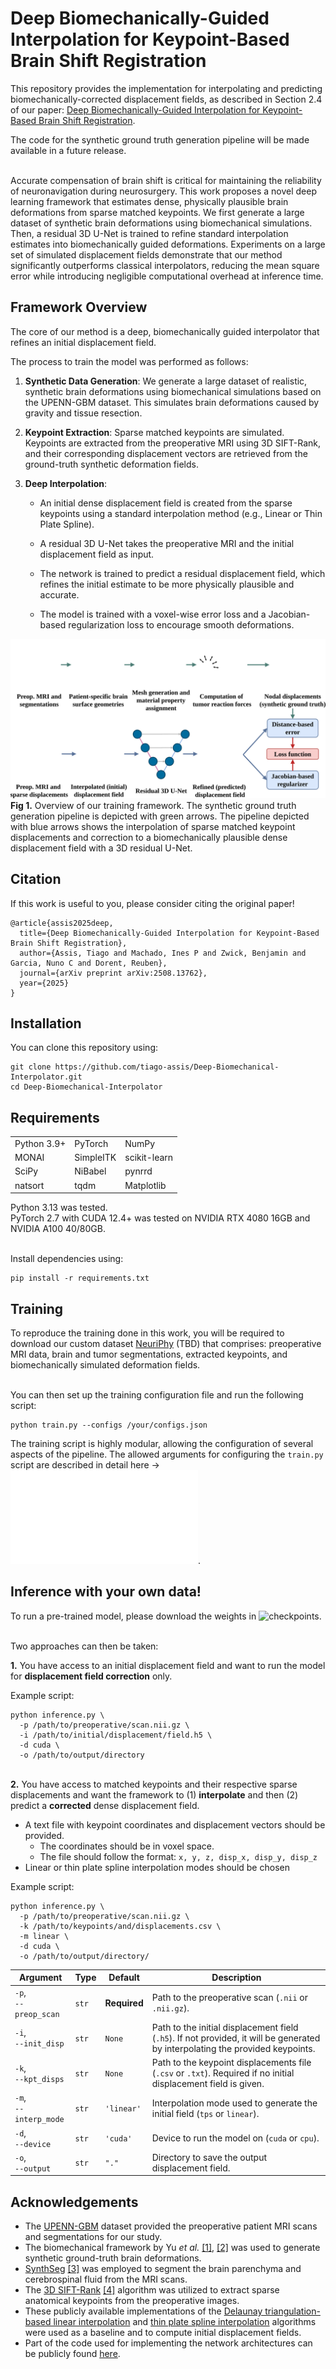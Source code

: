 # Deep Biomechanically-Guided Interpolation for Keypoint-Based Brain Shift Registration

This repository provides the implementation for interpolating and predicting biomechanically-corrected displacement fields, as described in Section 2.4 of our paper: [Deep Biomechanically-Guided Interpolation for Keypoint-Based Brain Shift Registration](https://www.arxiv.org/abs/2508.13762).

The code for the synthetic ground truth generation pipeline will be made available in a future release.

\
Accurate compensation of brain shift is critical for maintaining the reliability of neuronavigation during neurosurgery. This work proposes a novel deep learning framework that estimates dense, physically plausible brain deformations from sparse matched keypoints. We first generate a large dataset of synthetic brain deformations using biomechanical simulations. Then, a residual 3D U-Net is trained to refine standard interpolation estimates into biomechanically guided deformations. Experiments on a large set of simulated displacement fields demonstrate that our method significantly outperforms classical interpolators, reducing the mean square error while introducing negligible computational overhead at inference time.

## Framework Overview
The core of our method is a deep, biomechanically guided interpolator that refines an initial displacement field.

The process to train the model was performed as follows:

  1. **Synthetic Data Generation**: We generate a large dataset of realistic, synthetic brain deformations using biomechanical simulations based on the UPENN-GBM dataset. This simulates brain deformations caused by gravity and tissue resection.

  2. **Keypoint Extraction**: Sparse matched keypoints are simulated. Keypoints are extracted from the preoperative MRI using 3D SIFT-Rank, and their corresponding displacement vectors are retrieved from the ground-truth synthetic deformation fields.

  3. **Deep Interpolation**:

        - An initial dense displacement field is created from the sparse keypoints using a standard interpolation method (e.g., Linear or Thin Plate Spline).

        - A residual 3D U-Net takes the preoperative MRI and the initial displacement field as input.

        - The network is trained to predict a residual displacement field, which refines the initial estimate to be more physically plausible and accurate.

        - The model is trained with a voxel-wise error loss and a Jacobian-based regularization loss to encourage smooth deformations.

![Overview of the proposed framework](assets/framework_pipeline.svg)
**Fig 1.** Overview of our training framework. The synthetic ground truth generation pipeline is depicted with green arrows. The pipeline depicted with blue arrows shows the interpolation of sparse matched keypoint displacements and correction to a biomechanically plausible dense displacement field with a 3D residual U-Net.

## Citation

If this work is useful to you, please consider citing the original paper!
```
@article{assis2025deep,
  title={Deep Biomechanically-Guided Interpolation for Keypoint-Based Brain Shift Registration},
  author={Assis, Tiago and Machado, Ines P and Zwick, Benjamin and Garcia, Nuno C and Dorent, Reuben},
  journal={arXiv preprint arXiv:2508.13762},
  year={2025}
}
```

## Installation

You can clone this repository using:
```
git clone https://github.com/tiago-assis/Deep-Biomechanical-Interpolator.git
cd Deep-Biomechanical-Interpolator
```

## Requirements
| | | |
|----------|------|-|
| Python 3.9+ | PyTorch | NumPy |
| MONAI  | SimpleITK | scikit-learn |
| SciPy | NiBabel | pynrrd |
| natsort | tqdm | Matplotlib |

Python 3.13 was tested. \
PyTorch 2.7 with CUDA 12.4+ was tested on NVIDIA RTX 4080 16GB and NVIDIA A100 40/80GB.

 \
Install dependencies using:
```
pip install -r requirements.txt
```

## Training
To reproduce the training done in this work, you will be required to download our custom dataset [NeuriPhy](https://zenodo.org/records/15381866) (TBD) that comprises: preoperative MRI data, brain and tumor segmentations, extracted keypoints, and biomechanically simulated deformation fields.

\
You can then set up the training configuration file and run the following script:
```
python train.py --configs /your/configs.json
```

The training script is highly modular, allowing the configuration of several aspects of the pipeline. The allowed arguments for configuring the `train.py` script are described in detail here -> ![assets/config_arguments.md](assets/config_arguments.md).

## Inference with your own data!
To run a pre-trained model, please download the weights in ![checkpoints](checkpoints/).

\
Two approaches can then be taken:

**1.** You have access to an initial displacement field and want to run the model for **displacement field correction** only.

Example script:
```
python inference.py \
  -p /path/to/preoperative/scan.nii.gz \
  -i /path/to/initial/displacement/field.h5 \
  -d cuda \
  -o /path/to/output/directory
```

\
**2.** You have access to matched keypoints and their respective sparse displacements and want the framework to (1) **interpolate** and then (2) predict a **corrected** dense displacement field.
- A text file with keypoint coordinates and displacement vectors should be provided.
  - The coordinates should be in voxel space.
  - The file should follow the format: `x, y, z, disp_x, disp_y, disp_z`
- Linear or thin plate spline interpolation modes should be chosen

Example script:
```
python inference.py \
  -p /path/to/preoperative/scan.nii.gz \
  -k /path/to/keypoints/and/displacements.csv \
  -m linear \
  -d cuda \
  -o /path/to/output/directory/
```

| Argument | Type | Default | Description |
|----------|------|---------|-------------|
| `-p`, <br> `--preop_scan` | `str` | **Required** | Path to the preoperative scan (`.nii` or `.nii.gz`). |
| `-i`, <br> `--init_disp` | `str` | `None` | Path to the initial displacement field (`.h5`). If not provided, it will be generated by interpolating the provided keypoints. |
| `-k`, <br> `--kpt_disps` | `str` | `None` | Path to the keypoint displacements file (`.csv` or `.txt`). Required if no initial displacement field is given. |
| `-m`, <br> `--interp_mode` | `str` | `'linear'` | Interpolation mode used to generate the initial field (`tps` or `linear`). |
| `-d`, <br> `--device` | `str` | `'cuda'` | Device to run the model on (`cuda` or `cpu`). |
| `-o`, <br> `--output` | `str` | `"."` | Directory to save the output displacement field. |

## Acknowledgements

- The [UPENN-GBM](https://doi.org/10.7937/TCIA.709X-DN49) dataset provided the preoperative patient MRI scans and segmentations for our study.
- The biomechanical framework by Yu *et al.* [[1]](https://doi.org/10.1002/cnm.3539), [[2]](https://doi.org/10.1016/j.compbiomed.2022.105271) was used to generate synthetic ground-truth brain deformations.
- [SynthSeg](https://github.com/BBillot/SynthSeg) [[3]](https://doi.org/10.1016/j.media.2023.102789) was employed to segment the brain parenchyma and cerebrospinal fluid from the MRI scans.
- The [3D SIFT-Rank](https://github.com/3dsift-rank/3DSIFT-Rank/tree/Appearance%2BGeometry) [[4]](https://doi.org/10.1016/j.neuroimage.2019.116208) algorithm was utilized to extract sparse anatomical keypoints from the preoperative images.
- These publicly available implementations of the [Delaunay triangulation-based linear interpolation](https://github.com/SamuelJoutard/DrivingPointsPredictionMIR/blob/01e3dd8c4188e70a6113209335f2ecaf1ce0a75d/models.py#L802) and [thin plate spline interpolation](https://github.com/mattiaspaul/VoxelMorphPlusPlus/blob/0f8da77b4d5bb4df80d188188df9725013bb960b/src/utils_voxelmorph_plusplus.py#L271) algorithms were used as a baseline and to compute initial displacement fields.
- Part of the code used for implementing the network architectures can be publicly found [here](https://github.com/alanqrwang/keymorph/tree/dcb799622b2b60877dad27e9705ae6408cdb491c/keymorph/unet3d).





















